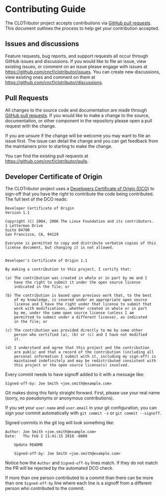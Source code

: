 # Contributing Guide

The CLOTributor project accepts contributions via [GitHub pull requests](https://help.github.com/en/github/collaborating-with-issues-and-pull-requests/about-pull-requests). This document outlines the process to help get your contribution accepted.

## Issues and discussions

Feature requests, bug reports, and support requests all occur through GitHub issues and discussions. If you would like to file an issue, view existing issues, or comment on an issue please engage with issues at <https://github.com/cncf/clotributor/issues>. You can create new discussions, view existing ones and comment on them at <https://github.com/cncf/clotributor/discussions>.

## Pull Requests

All changes to the source code and documentation are made through [GitHub pull requests](https://help.github.com/en/github/collaborating-with-issues-and-pull-requests/about-pull-requests). If you would like to make a change to the source, documentation, or other component in the repository please open a pull request with the change.

If you are unsure if the change will be welcome you may want to file an issue first. The issue can detail the change and you can get feedback from the maintainers prior to starting to make the change.

You can find the existing pull requests at <https://github.com/cncf/clotributor/pulls>.

## Developer Certificate of Origin

The CLOTributor project uses a [Developers Certificate of Origin (DCO)](https://developercertificate.org/) to sign-off that you have the right to contribute the code being contributed. The full text of the DCO reads:

```text
Developer Certificate of Origin
Version 1.1

Copyright (C) 2004, 2006 The Linux Foundation and its contributors.
1 Letterman Drive
Suite D4700
San Francisco, CA, 94129

Everyone is permitted to copy and distribute verbatim copies of this
license document, but changing it is not allowed.


Developer's Certificate of Origin 1.1

By making a contribution to this project, I certify that:

(a) The contribution was created in whole or in part by me and I
    have the right to submit it under the open source license
    indicated in the file; or

(b) The contribution is based upon previous work that, to the best
    of my knowledge, is covered under an appropriate open source
    license and I have the right under that license to submit that
    work with modifications, whether created in whole or in part
    by me, under the same open source license (unless I am
    permitted to submit under a different license), as indicated
    in the file; or

(c) The contribution was provided directly to me by some other
    person who certified (a), (b) or (c) and I have not modified
    it.

(d) I understand and agree that this project and the contribution
    are public and that a record of the contribution (including all
    personal information I submit with it, including my sign-off) is
    maintained indefinitely and may be redistributed consistent with
    this project or the open source license(s) involved.
```

Every commit needs to have signoff added to it with a message like:

```text
Signed-off-by: Joe Smith <joe.smith@example.com>
```

Git makes doing this fairly straight forward. First, please use your real name (sorry, no pseudonyms or anonymous contributions).

If you set your `user.name` and `user.email` in your git configuration, you can sign your commit automatically with `git commit -s` or `git commit --signoff`.

Signed commits in the git log will look something like:

```text
Author: Joe Smith <joe.smith@example.com>
Date:   Thu Feb 2 11:41:15 2018 -0800

    Update README

    Signed-off-by: Joe Smith <joe.smith@example.com>
```

Notice how the `Author` and `Signed-off-by` lines match. If they do not match the PR will be rejected by the automated DCO check.

If more than one person contributed to a commit than there can be more than one `Signed-off-by` line where each line is a signoff from a different person who contributed to the commit.
